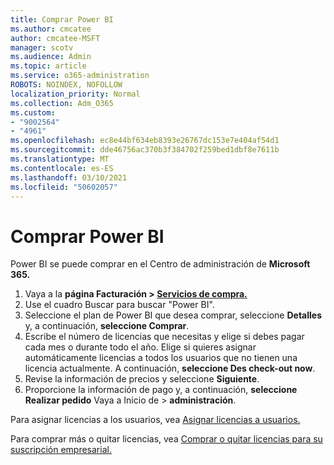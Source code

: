 ```yaml
---
title: Comprar Power BI
ms.author: cmcatee
author: cmcatee-MSFT
manager: scotv
ms.audience: Admin
ms.topic: article
ms.service: o365-administration
ROBOTS: NOINDEX, NOFOLLOW
localization_priority: Normal
ms.collection: Adm_O365
ms.custom:
- "9002564"
- "4961"
ms.openlocfilehash: ec8e44bf634eb8393e26767dc153e7e404af54d1
ms.sourcegitcommit: dde46756ac370b3f384702f259bed1dbf8e7611b
ms.translationtype: MT
ms.contentlocale: es-ES
ms.lasthandoff: 03/10/2021
ms.locfileid: "50602057"
---
```

# <a name="purchase-power-bi"></a>Comprar Power BI

Power BI se puede comprar en el Centro de administración de **Microsoft 365.**

1. Vaya a la **página Facturación > [Servicios de compra.](https://go.microsoft.com/fwlink/p/?linkid=868433)**
2. Use el cuadro Buscar para buscar "Power BI".
3. Seleccione el plan de Power BI que desea comprar, seleccione **Detalles** y, a continuación, **seleccione Comprar**.
4. Escribe el número de licencias que necesitas y elige si debes pagar cada mes o durante todo el año. Elige si quieres asignar automáticamente licencias a todos los usuarios que no tienen una licencia actualmente. A continuación, **seleccione Des check-out now**.
5. Revise la información de precios y seleccione **Siguiente**.
6. Proporcione la información de pago y, a continuación, **seleccione Realizar pedido** Vaya a Inicio de  >  **administración**.

Para asignar licencias a los usuarios, vea [Asignar licencias a usuarios.](https://docs.microsoft.com/microsoft-365/admin/manage/assign-licenses-to-users)

Para comprar más o quitar licencias, vea [Comprar o quitar licencias para su suscripción empresarial.](https://docs.microsoft.com/microsoft-365/commerce/licenses/buy-licenses)